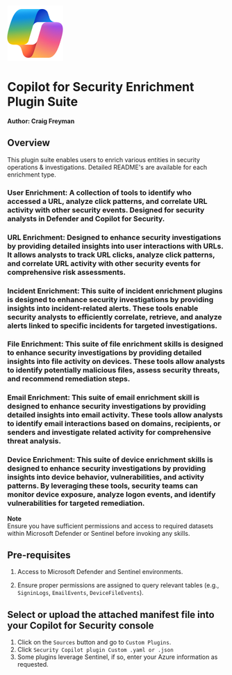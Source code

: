 ![Copilot for Security Overview](https://github.com/Azure/Copilot-For-Security/blob/main/Images/ic_fluent_copilot_64_64%402x.png)

# Copilot for Security Enrichment Plugin Suite

**Author: Craig Freyman**  

## Overview
This plugin suite enables users to enrich various entities in security operations & investigations. Detailed README's are available for each enrichment type. 

### User Enrichment: A collection of tools to identify who accessed a URL, analyze click patterns, and correlate URL activity with other security events. Designed for security analysts in Defender and Copilot for Security.

### URL Enrichment: Designed to enhance security investigations by providing detailed insights into user interactions with URLs. It allows analysts to track URL clicks, analyze click patterns, and correlate URL activity with other security events for comprehensive risk assessments.

### Incident Enrichment: This suite of incident enrichment plugins is designed to enhance security investigations by providing insights into incident-related alerts. These tools enable security analysts to efficiently correlate, retrieve, and analyze alerts linked to specific incidents for targeted investigations.

### File Enrichment: This suite of file enrichment skills is designed to enhance security investigations by providing detailed insights into file activity on devices. These tools allow analysts to identify potentially malicious files, assess security threats, and recommend remediation steps.

### Email Enrichment: This suite of email enrichment skill is designed to enhance security investigations by providing detailed insights into email activity. These tools allow analysts to identify email interactions based on domains, recipients, or senders and investigate related activity for comprehensive threat analysis.

### Device Enrichment: This suite of device enrichment skills is designed to enhance security investigations by providing insights into device behavior, vulnerabilities, and activity patterns. By leveraging these tools, security teams can monitor device exposure, analyze logon events, and identify vulnerabilities for targeted remediation.

**Note**  
Ensure you have sufficient permissions and access to required datasets within Microsoft Defender or Sentinel before invoking any skills.

## **Pre-requisites**
1. Access to Microsoft Defender and Sentinel environments.  

2. Ensure proper permissions are assigned to query relevant tables (e.g., `SigninLogs`, `EmailEvents`, `DeviceFileEvents`).  

## Select or upload the attached manifest file into your Copilot for Security console
1. Click on the `Sources` button and go to `Custom Plugins`.
2. Click `Security Copilot plugin Custom .yaml or .json`
3. Some plugins leverage Sentinel, if so, enter your Azure information as requested. 